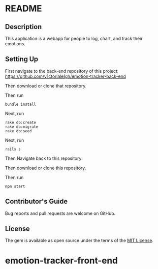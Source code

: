 # README

## Description

This application is a webapp for people to log, chart, and track their emotions.

## Setting Up
First navigate to the back-end repository of this project: https://github.com/v1ctoriale1gh/emotion-tracker-back-end

Then download or clone that repository.

Then run
```
bundle install
```
Next, run
```
rake db:create
rake db:migrate
rake db:seed
```

Next, run
```
rails s
```

Then Navigate back to this repository:

Then download or clone this repository.

Then run 
```
npm start
```

## Contributor's Guide

Bug reports and pull requests are welcome on GitHub.

## License

The gem is available as open source under the terms of the [MIT License](https://opensource.org/licenses/MIT).

# emotion-tracker-front-end
